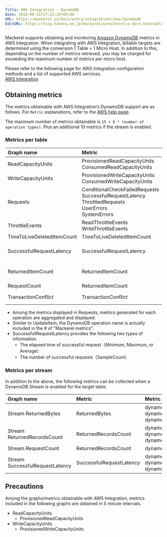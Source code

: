 ```yaml
---
Title: AWS Integration - DynamoDB
Date: 2018-09-21T17:22:28+09:00
URL: https://mackerel.io/docs/entry/integrations/aws/dynamodb
EditURL: https://blog.hatena.ne.jp/mackerelio/mackerelio-docs.hatenablog.mackerel.io/atom/entry/10257846132636302674
---
```


Mackerel supports obtaining and monitoring <a href="https://aws.amazon.com/dynamodb/" target="_blank">Amazon DynamoDB</a> metrics in AWS Integration. When integrating with AWS Integration, billable targets are determined using the conversion 1 Table = 1 Micro Host.
In addition to this, depending on the number of metrics retrieved, you may be charged for exceeding the maximum number of metrics per micro host.

Please refer to the following page for AWS Integration configuration methods and a list of supported AWS services.  <br>
<a href="https://mackerel.io/docs/entry/integrations/aws">AWS Integration</a>

## Obtaining metrics

The metrics obtainable with AWS Integration’s DynamoDB support are as follows. For `Metric` explanations, refer to the <a href="https://docs.aws.amazon.com/amazondynamodb/latest/developerguide/metrics-dimensions.html" target="_blank">AWS help page</a>.

The maximum number of metrics obtainable is `15 + 6 * (number of operation types)`. Plus an additional 10 metrics if the stream is enabled. 

### Metrics per table

|Graph name|Metric|Metric name in Mackerel|Unit|Statistics|
|:--|:--|:--|:--|:--|
|ReadCapacityUnits|ProvisionedReadCapacityUnits<br>ConsumedReadCapacityUnits|dynamodb.read_capacity_units.provisioned<br>dynamodb.read_capacity_units.consumed|float|Average<br>Sum|
|WriteCapacityUnits|ProvisionedWriteCapacityUnits<br>ConsumedWriteCapacityUnits|dynamodb.write_capacity_units.provisioned<br>dynamodb.write_capacity_units.consumed|float|Average<br>Sum|
|Requests|ConditionalCheckFailedRequests<br>SuccessfulRequestLatency<br>ThrottledRequests<br>UserErrors<br>SystemErrors|dynamodb.requests.conditional_check_failed_requests<br>dynamodb.requests.success_requests<br>dynamodb.requests.throttled_requests<br>dynamodb.requests.user_errors<br>dynamodb.requests.system_errors|integer|Sum<br>SampleCount<br>Sum<br>Sum<br>SampleCount|
|ThrottleEvents|ReadThrottleEvents<br>WriteThrottleEvents|dynamodb.throttle_events.read_throttle_events<br>dynamodb.throttle_events.write_throttle_events|integer|Sum<br>Sum|
|TimeToLiveDeletedItemCount|TimeToLiveDeletedItemCount|dynamodb.time_to_live_deleted_item_count.count|integer|Sum|
|SuccessfulRequestLatency|SuccessfulRequestLatency|dynamodb.successful_request_latency.#.minimum<br>dynamodb.successful_request_latency.#.average<br>dynamodb.successful_request_latency.#.maximum|float|Minimum<br>Average<br>Maximum|
|ReturnedItemCount|ReturnedItemCount|dynamodb.returned_item_count.#.minimum<br>dynamodb.returned_item_count.#.average<br>dynamodb.returned_item_count.#.maximum|float|Minimum<br>Average<br>Maximum|
|RequestCount|ReturnedItemCount|dynamodb.request_count.requests|integer|SampleCount|
|TransactionConflict|TransactionConflict|dynamodb.transaction_conflict.item_level<br>dynamodb.transaction_conflict.request_level|integer|Sum<br>SampleCount|

- Among the metrics displayed in Requests,  metrics generated for each operation are aggregated and displayed.
- Similar to UpdateItem, the DynamoDB operation name is actually included in the # of "Mackerel metrics".
- SuccessfullRequestLatency provides the following two types of information.
    - The elapsed time of successful request（Minimum, Maximum, or Average）
    - The number of successful requests（SampleCount）

### Metrics per stream
In addition to the above, the following metrics can be collected when a DynamoDB Stream is enabled for the target table.

|Graph name|Metric|Metric name in Mackerel|Unit|Statistics|
|:--|:--|:--|:--|:--|
|Stream ReturnedBytes|ReturnedBytes|dynamodb.returned_bytes.GetRecords.minimum<br>dynamodb.returned_bytes.GetRecords.average<br>dynamodb.returned_bytes.GetRecords.maximum|bytes|Minimum<br>Average<br>Maximum|
|Stream ReturnedRecordsCount|ReturnedRecordsCount|dynamodb.returned_records_count.GetRecords.minimum<br>dynamodb.returned_records_count.GetRecords.average<br>dynamodb.returned_records_count.GetRecords.maximum|float|Minimum<br>Average<br>Maximum|
|Stream RequestCount|ReturnedRecordsCount|dynamodb.request_count_streams.GetRecords.requests|integer|SampleCount|
|Stream SuccessfulRequestLatency|SuccessfulRequestLatency|dynamodb.successful_request_latency_streams.GetRecords.minimum<br>dynamodb.successful_request_latency_streams.GetRecords.average<br>dynamodb.successful_request_latency_streams.GetRecords.maximum|float|Minimum<br>Average<br>Maximum|

<h2 id="notes">Precautions</h2>
Among the graphs/metrics obtainable with AWS Integration, metrics included in the following graphs are obtained in 5 minute intervals.

- ReadCapacityUnits
    - ProvisionedReadCapacityUnits
- WriteCapacityUnits
    - ProvisionedWriteCapacityUnits
